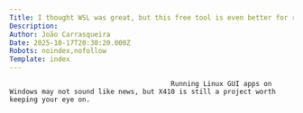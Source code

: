 ```yaml
---
Title: I thought WSL was great, but this free tool is even better for running Linux apps on Windows
Description: 
Author: João Carrasqueira
Date: 2025-10-17T20:30:20.000Z
Robots: noindex,nofollow
Template: index
---
```


                                            Running Linux GUI apps on Windows may not sound like news, but X410 is still a project worth keeping your eye on.
                                        